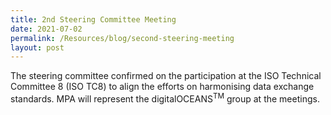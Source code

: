 ```yaml
---
title: 2nd Steering Committee Meeting
date: 2021-07-02
permalink: /Resources/blog/second-steering-meeting
layout: post
---
```


The steering committee confirmed on the participation at the ISO Technical Committee 8 (ISO TC8) to align the efforts on harmonising data exchange standards. MPA will represent the digitalOCEANS<sup>TM</sup> group at the meetings.